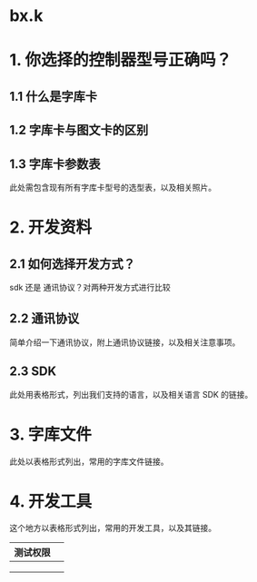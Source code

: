 # bx.k

# 1. 你选择的控制器型号正确吗？

## 1.1 什么是字库卡


## 1.2 字库卡与图文卡的区别

## 1.3 字库卡参数表
此处需包含现有所有字库卡型号的选型表，以及相关照片。


# 2. 开发资料

## 2.1 如何选择开发方式？
sdk 还是 通讯协议？对两种开发方式进行比较

## 2.2 通讯协议
简单介绍一下通讯协议，附上通讯协议链接，以及相关注意事项。

## 2.3 SDK
此处用表格形式，列出我们支持的语言，以及相关语言 SDK 的链接。


# 3. 字库文件
此处以表格形式列出，常用的字库文件链接。

# 4. 开发工具
这个地方以表格形式列出，常用的开发工具，以及其链接。

| 测试权限 |      |
| -------- | ---- |
|          |      |
|          |      |
|          |      |

